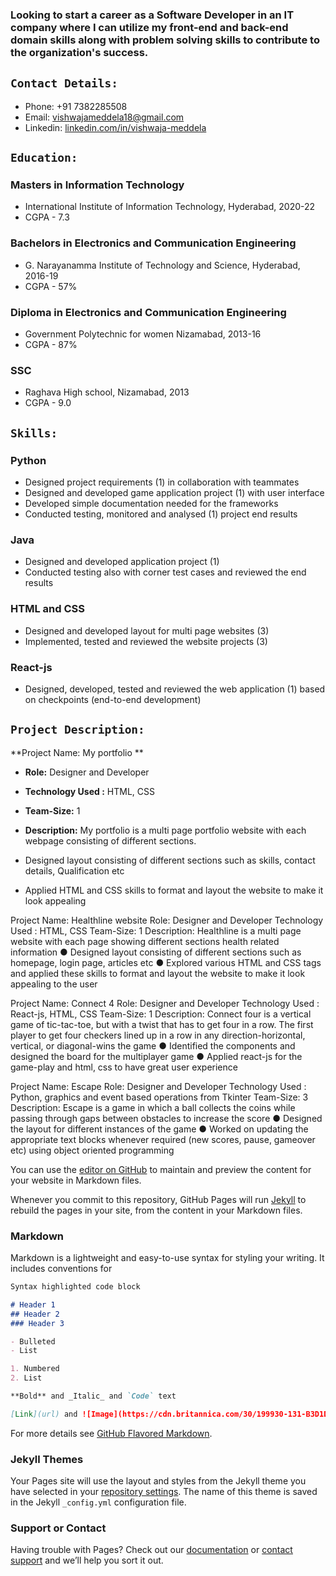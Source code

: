 

### Looking to start a career as a Software Developer in an IT company where I can utilize my front-end and back-end domain skills along with problem solving skills to contribute to the organization's success.

## `Contact Details:`
- Phone: +91 7382285508
- Email:  vishwajameddela18@gmail.com
- Linkedin: [linkedin.com/in/vishwaja-meddela](linkedin.com/in/vishwaja-meddela)

## `Education:`
### Masters in Information Technology
- International Institute of Information Technology, Hyderabad, 2020-22 
- CGPA - 7.3

### Bachelors in Electronics and Communication Engineering
- G. Narayanamma Institute of Technology and Science, Hyderabad, 2016-19 
- CGPA - 57%

### Diploma in  Electronics and Communication Engineering
- Government Polytechnic for women Nizamabad,  2013-16 
- CGPA - 87%

### SSC
- Raghava High school, Nizamabad,  2013 
- CGPA - 9.0

## `Skills: `
### Python

- Designed project requirements (1)  in collaboration with teammates
- Designed and developed game application project (1) with user interface
- Developed simple documentation needed for the frameworks
- Conducted testing, monitored  and analysed (1) project end results

### Java

- Designed and developed application project (1)
- Conducted testing also with corner test cases and reviewed the end results

### HTML and CSS

- Designed and developed layout for multi page websites (3)
- Implemented, tested and reviewed the website projects (3)

### React-js
- Designed, developed, tested and reviewed the web application (1) based on checkpoints (end-to-end development)

## `Project Description: `

**Project Name: My portfolio **
- **Role:** Designer and Developer
- **Technology Used :** HTML, CSS
- **Team-Size:** 1
- **Description:** My portfolio is a multi page portfolio website with each webpage consisting of different sections.

- Designed layout consisting of different sections such as skills, contact details, Qualification etc
- Applied HTML and CSS skills to format and layout  the website to make it look appealing


Project Name: Healthline website
	Role: Designer and Developer
Technology Used : HTML, CSS
Team-Size: 1
Description: Healthline is a multi page website with each page showing different sections health related information 
●	Designed layout consisting of different sections such as homepage, login page, articles etc
●	Explored various HTML and CSS tags and applied these skills to format and layout  the website to make it look appealing to the user


Project Name: Connect 4
	Role: Designer and Developer
Technology Used : React-js, HTML, CSS
Team-Size: 1
Description: Connect four is a vertical game of tic-tac-toe, but with a twist that has to get four in a row. The first player to get four checkers lined up in a row in any direction-horizontal, vertical, or diagonal-wins the game
●	Identified the components and designed the board for the multiplayer game
●	Applied react-js for the game-play and html, css to have great user experience


Project Name: Escape
	Role: Designer and Developer
Technology Used : Python, graphics and event based operations from Tkinter
Team-Size: 3
Description: Escape is a game in which a ball collects the coins while passing through gaps between obstacles to increase the score
●	Designed the layout for different instances of the game
●	Worked on updating the appropriate text blocks whenever required (new scores, pause, gameover etc) using object oriented programming

You can use the [editor on GitHub](https://github.com/divyaparvatala/divyaparvatala.github.io/edit/main/README.md) to maintain and preview the content for your website in Markdown files.

Whenever you commit to this repository, GitHub Pages will run [Jekyll](https://jekyllrb.com/) to rebuild the pages in your site, from the content in your Markdown files.

### Markdown

Markdown is a lightweight and easy-to-use syntax for styling your writing. It includes conventions for

```markdown
Syntax highlighted code block

# Header 1
## Header 2
### Header 3

- Bulleted
- List

1. Numbered
2. List

**Bold** and _Italic_ and `Code` text

[Link](url) and ![Image](https://cdn.britannica.com/30/199930-131-B3D1D347/computer.jpg)
```

For more details see [GitHub Flavored Markdown](https://guides.github.com/features/mastering-markdown/).

### Jekyll Themes

Your Pages site will use the layout and styles from the Jekyll theme you have selected in your [repository settings](https://github.com/divyaparvatala/divyaparvatala.github.io/settings/pages). The name of this theme is saved in the Jekyll `_config.yml` configuration file.

### Support or Contact

Having trouble with Pages? Check out our [documentation](https://docs.github.com/categories/github-pages-basics/) or [contact support](https://support.github.com/contact) and we’ll help you sort it out.
